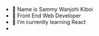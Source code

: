- 👋 Name is Sammy Wanjohi Kiboi
- 👀 Front End Web Developer
- 🌱 I’m currently learning React
- 

<!---
kiboiWanjohi/kiboiWanjohi is a ✨ special ✨ repository because its `README.md` (this file) appears on your GitHub profile.
You can click the Preview link to take a look at your changes.
--->
